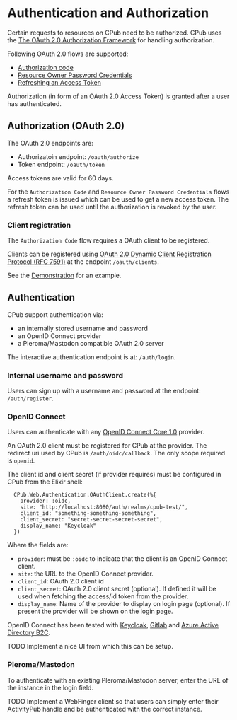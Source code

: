 # Authentication and Authorization

Certain requests to resources on CPub need to be authorized. CPub uses the [The OAuth 2.0 Authorization Framework](https://tools.ietf.org/html/rfc6749) for handling authorization.

Following OAuth 2.0 flows are supported:

- [Authorization code](https://tools.ietf.org/html/rfc6749#section-1.3.1)
- [Resource Owner Password Credentials](https://tools.ietf.org/html/rfc6749#section-1.3.3)
- [Refreshing an Access Token](https://tools.ietf.org/html/rfc6749#section-6)

Authorization (in form of an OAuth 2.0 Access Token) is granted after a user has authenticated.

## Authorization (OAuth 2.0)

The OAuth 2.0 endpoints are:

- Authorizatoin endpoint: `/oauth/authorize`
- Token endpoint: `/oauth/token`

Access tokens are valid for 60 days.

For the `Authorization Code` and `Resource Owner Password Credentials` flows a refresh token is issued which can be used to get a new access token. The refresh token can be used until the authorization is revoked by the user.

### Client registration

The `Authorization Code` flow requires a OAuth client to be registered.

Clients can be registered using [OAuth 2.0 Dynamic Client Registration Protocol (RFC 7591)](https://tools.ietf.org/html/rfc7591) at the endpoint `/oauth/clients`.

See the [Demonstration](demo.md) for an example.

## Authentication

CPub support authentication via:

- an internally stored username and password
- an OpenID Connect provider
- a Pleroma/Mastodon compatible OAuth 2.0 server

The interactive authentication endpoint is at: `/auth/login`.

### Internal username and password

Users can sign up with a username and password at the endpoint: `/auth/register`.

### OpenID Connect

Users can authenticate with any [OpenID Connect Core 1.0](https://openid.net/specs/openid-connect-core-1_0.html) provider.

An OAuth 2.0 client must be registered for CPub at the provider. The redirect uri used by CPub is `/auth/oidc/callback`. The only scope required is `openid`.

The client id and client secret (if provider requires) must be configured in CPub from the Elixir shell:

```
  CPub.Web.Authentication.OAuthClient.create(%{
    provider: :oidc,
    site: "http://localhost:8080/auth/realms/cpub-test/",
    client_id: "something-something-something",
    client_secret: "secret-secret-secret-secret",
    display_name: "Keycloak"
  })
```

Where the fields are:

- `provider`: must be `:oidc` to indicate that the client is an OpenID Connect client.
- `site`: the URL to the OpenID Connect provider.
- `client_id`: OAuth 2.0 client id
- `client_secret`: OAuth 2.0 client secret (optional). If defined it will be used when fetching the access/id token from the provider.
- `display_name`: Name of the provider to display on login page (optional). If present the provider will be shown on the login page.

OpenID Connect has been tested with [Keycloak](https://www.keycloak.org/), [Gitlab](https://gitlab.com/) and [Azure Active Directory B2C](https://docs.microsoft.com/en-us/azure/active-directory-b2c/openid-connect).

TODO Implement a nice UI from which this can be setup.

### Pleroma/Mastodon

To authenticate with an existing Pleroma/Mastodon server, enter the URL of the instance in the login field.

TODO Implement a WebFinger client so that users can simply enter their ActivityPub handle and be authenticated with the correct instance.
